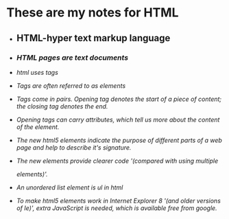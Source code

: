 
# **These are my notes for HTML** 


 - ## HTML-**hyper text markup language**

  - ### *HTML pages are text documents*

  - *html uses tags*

  - *Tags are often referred to as elements*

  - *Tags come in pairs. Opening tag denotes the start of a piece of content; the closing tag denotes the end.*

  - *Opening tags can carry attributes, which tell us more about the content of the element.*

  - *The new html5 elements indicate the purpose of different parts of a web page and help to describe it's signature.*

  - *The new elements provide clearer code '(compared with using multiple <div> elements)'.*

  - *An unordered list element is ul in html*

  - *To make html5 elements work in Internet Explorer 8 '(and older versions of Ie)', extra JavaScript is needed, which is available free from google.*